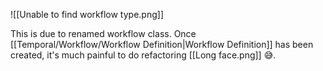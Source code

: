 ![[Unable to find workflow type.png]]

This is due to renamed workflow class.
Once [[Temporal/Workflow/Workflow Definition|Workflow Definition]] has been created, it's much painful to do refactoring [[Long face.png]] 😅.

